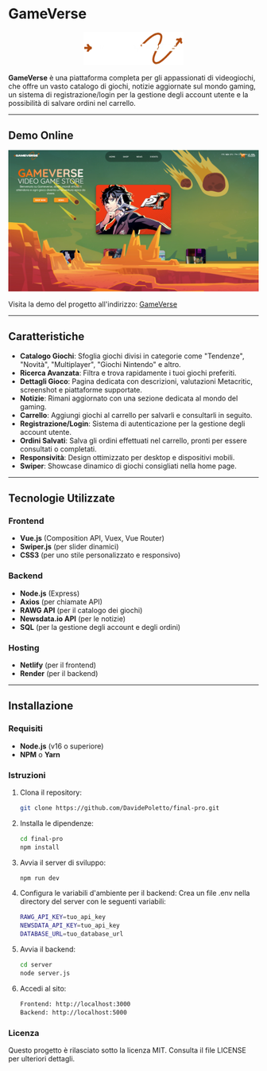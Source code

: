 # GameVerse

<div align="center">
  <img src="https://github.com/DavidePoletto/final-pro/blob/main/src/assets/IMG/icons/GAmeverse1.webp?raw=true" alt="GameVerse Logo" width="200">
</div>

**GameVerse** è una piattaforma completa per gli appassionati di videogiochi, che offre un vasto catalogo di giochi, notizie aggiornate sul mondo gaming, un sistema di registrazione/login per la gestione degli account utente e la possibilità di salvare ordini nel carrello.

---

## Demo Online

<div align="center">
  <img src="https://github.com/DavidePoletto/final-pro/blob/main/src/assets/IMG/backgrounds/Screenshot%202024-11-25%20022341.png?raw=true" alt="GameVerse Screenshot" width="800">
</div>

Visita la demo del progetto all'indirizzo: [GameVerse](https://gameversee.netlify.app/)

---

## Caratteristiche

- **Catalogo Giochi**: Sfoglia giochi divisi in categorie come "Tendenze", "Novità", "Multiplayer", "Giochi Nintendo" e altro.
- **Ricerca Avanzata**: Filtra e trova rapidamente i tuoi giochi preferiti.
- **Dettagli Gioco**: Pagina dedicata con descrizioni, valutazioni Metacritic, screenshot e piattaforme supportate.
- **Notizie**: Rimani aggiornato con una sezione dedicata al mondo del gaming.
- **Carrello**: Aggiungi giochi al carrello per salvarli e consultarli in seguito.
- **Registrazione/Login**: Sistema di autenticazione per la gestione degli account utente.
- **Ordini Salvati**: Salva gli ordini effettuati nel carrello, pronti per essere consultati o completati.
- **Responsività**: Design ottimizzato per desktop e dispositivi mobili.
- **Swiper**: Showcase dinamico di giochi consigliati nella home page.

---

## Tecnologie Utilizzate

### Frontend
- **Vue.js** (Composition API, Vuex, Vue Router)
- **Swiper.js** (per slider dinamici)
- **CSS3** (per uno stile personalizzato e responsivo)

### Backend
- **Node.js** (Express)
- **Axios** (per chiamate API)
- **RAWG API** (per il catalogo dei giochi)
- **Newsdata.io API** (per le notizie)
- **SQL** (per la gestione degli account e degli ordini)

### Hosting
- **Netlify** (per il frontend)
- **Render** (per il backend)

---

## Installazione

### Requisiti
- **Node.js** (v16 o superiore)
- **NPM** o **Yarn**

### Istruzioni
1. Clona il repository:
   ```bash
   git clone https://github.com/DavidePoletto/final-pro.git
   
2. Installa le dipendenze:
   ```bash
   cd final-pro
   npm install

3. Avvia il server di sviluppo:
   ```bash
   npm run dev

4. Configura le variabili d'ambiente per il backend:
   Crea un file .env nella directory del server con le seguenti variabili:
   ```bash
   RAWG_API_KEY=tuo_api_key
   NEWSDATA_API_KEY=tuo_api_key
   DATABASE_URL=tuo_database_url

5. Avvia il backend:
   ```bash
   cd server
   node server.js

6. Accedi al sito:
   ```bash
   Frontend: http://localhost:3000
   Backend: http://localhost:5000

### Licenza
Questo progetto è rilasciato sotto la licenza MIT. Consulta il file LICENSE per ulteriori dettagli.





